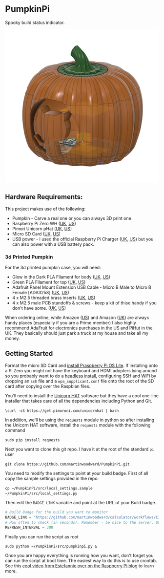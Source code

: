 # PumpkinPi
Spooky build status indicator.

<img src="images/pumpkinpi-render-top.png" alt="Pumpkin Pi" width="640" border="0" />

## Hardware Requirements:
This project makes use of the following:
 - Pumpkin - Carve a real one or you can always 3D print one
 - Raspberry Pi Zero WH  ([UK](https://amzn.to/33rmXEc), [US](https://amzn.to/3lcQLul))
 - Pimori Unicorn pHat  ([UK](https://amzn.to/3l8rPnR), [US](https://amzn.to/30wEWaG))
 - Micro SD Card  ([UK](https://amzn.to/2SoRagP), [US](https://amzn.to/2GeMWWT))
 - USB power - I used the official Raspberry Pi Charger ([UK](https://amzn.to/33qvreN), [US](https://amzn.to/36yKkh4)) but you can also power with a USB battery pack.

 ### 3d Printed Pumpkin
 For the 3d printed pumpkin case, you will need:
  - Glow in the Dark PLA Filament for body  ([UK](https://amzn.to/2SmQzwj), [US]())
  - Green PLA Filament for top  ([UK](https://amzn.to/2GeMlo7), [US](https://amzn.to/30vuAHX))
  - Adafruit Panel Mount Extension USB Cable - Micro B Male to Micro B Female [ADA3258] ([UK](https://amzn.to/3irYgf9), [US](https://amzn.to/34pR51V))
  - 4 x M2.5 threaded brass inserts ([UK](https://amzn.to/3ixudCK), [US](https://amzn.to/33rnYw0))
  - 4 x M2.5 male PCB standoffs & screws - keep a kit of thise handy if you don't have some. ([UK](https://amzn.to/3cYGkYE), [US](https://amzn.to/3l8VDk8))

When ordering online, while Amazon ([US](https://amzn.to/2CUGild)) and Amazon ([UK](https://amzn.to/2PbHDtz)) are always handy places (especially if you are a Prime member) I also highly recommend [AdaFruit](https://www.adafruit.com/) for electronics purchases in the US and [PiHut](https://thepihut.com/) in the UK. They basically should just park a truck at my house and take all my money.

## Getting Started

Format the micro SD Card and [install Praspberry Pi OS Lite](https://www.raspberrypi.org/downloads/raspberry-pi-os/). If installing onto a Pi Zero you might not have the keyboard and HDMI adopters lying around so you probably want to do a [headless install](https://www.raspberrypi.org/documentation/configuration/wireless/headless.md), configuring SSH and WiFi by dropping an `ssh` file and a `wpa_supplicant.conf` file onto the root of the SD card after copying over the Raspbian files.

You'll need to install the [Unicorn HAT](https://github.com/pimoroni/unicorn-hat) software but they have a cool one-line installer that takes care of all the dependencies including Python and Git.

``\curl -sS https://get.pimoroni.com/unicornhat | bash``

In addition, we'll be using the ``requests`` module in python so after installing the Unicorn HAT software, install the ``requests`` module with the following command

``sudo pip install requests``

Next you want to clone this git repo. I have it at the root of the standard ``pi`` user

``git clone https://github.com/martinwoodward/PumpkinPi.git``

You need to modify the settings to point at your build badge. First of all copy the sample settings provided in the repo:

``cp ~/PumpkinPi/src/local_settings.sample ~/PumpkinPi/src/local_settings.py``

Then edit the ``BADGE_LINK`` variable and point at the URL of your Build badge.

```python
# Build Badge for the build you want to monitor
BADGE_LINK = "https://github.com/martinwoodward/calculator/workflows/CI/badge.svg?branch=main"
# How often to check (in seconds). Remember - be nice to the server. Once every 5 minutes is plenty.
REFRESH_INTERVAL = 300
```

Finally you can run the script as root

```
sudo python ~/PumpkinPi/src/pumpkinpi.py &
```

Once you are happy everything is running how you want, don't forget you can run the script at boot time. The easiest way to do this is to use crontab. See this [cool video from Estefannie over on the Raspberry Pi blog](https://www.raspberrypi.org/blog/how-to-run-a-script-at-start-up-on-a-raspberry-pi-using-crontab/) to learn more. 



